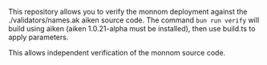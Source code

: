 This repository allows you to verify the monnom deployment against the ./validators/names.ak aiken source code.
The command `bun run verify` will build using aiken (aiken 1.0.21-alpha must be installed), then use build.ts to apply parameters.

This allows independent verification of the monnom source code.